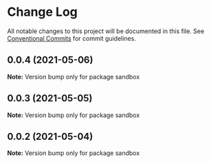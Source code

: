 # Change Log

All notable changes to this project will be documented in this file.
See [Conventional Commits](https://conventionalcommits.org) for commit guidelines.

## 0.0.4 (2021-05-06)

**Note:** Version bump only for package sandbox





## 0.0.3 (2021-05-05)

**Note:** Version bump only for package sandbox





## 0.0.2 (2021-05-04)

**Note:** Version bump only for package sandbox

